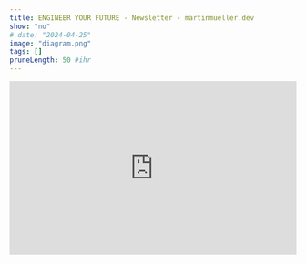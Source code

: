 ```yaml
---
title: ENGINEER YOUR FUTURE - Newsletter - martinmueller.dev
show: "no"
# date: "2024-04-25"
image: "diagram.png"
tags: []
pruneLength: 50 #ihr
---
```


<iframe width="540" height="305" src="https://1815848c.sibforms.com/serve/MUIFALwjh9XBi583DupUK-ozuSAQVP08FAxRr9OCDx6XBJtgC0GUwLee0P34n0gw8SxyvyPvf26NHu51PwD_1R2sAc6_Nc0ar6aR42q6nNnxRx4GMfvBqAhxf-Ly-_Qu888RqVSmj4KENLffuKMbzVkkeQPNafuMKj5-C9oce1cwnHW5numb2QbNSefSiRlrE1yhEUXlvQ1ztFHo" frameborder="0" scrolling="auto" allowfullscreen style="display: block;margin-left: auto;margin-right: auto;max-width: 100%;"></iframe>
